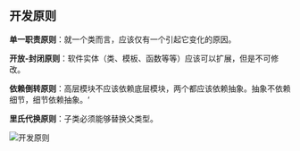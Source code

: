 ## 开发原则

**单一职责原则**：就一个类而言，应该仅有一个引起它变化的原因。

**开放-封闭原则**：软件实体（类、模板、函数等等）应该可以扩展，但是不可修改。

**依赖倒转原则**：高层模块不应该依赖底层模块，两个都应该依赖抽象。抽象不依赖细节，细节依赖抽象。‘

**里氏代换原则**：子类必须能够替换父类型。

![开发原则](https://github.com/xuxh0622/learn-designpattern/blob/master/image/cprinciple.png)